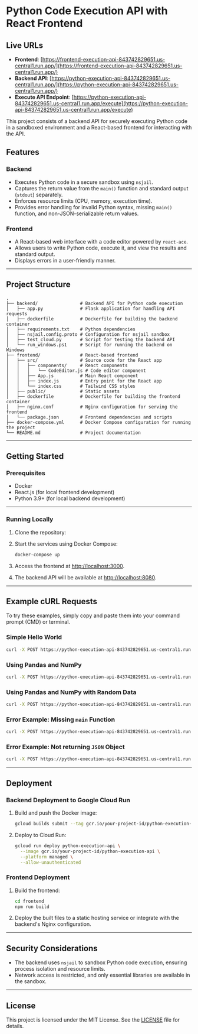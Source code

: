 # Python Code Execution API with React Frontend

## Live URLs

- **Frontend**: [https://frontend-execution-api-843742829651.us-central1.run.app/](https://frontend-execution-api-843742829651.us-central1.run.app/)
- **Backend API**: [https://python-execution-api-843742829651.us-central1.run.app/](https://python-execution-api-843742829651.us-central1.run.app/)
- **Execute API Endpoint**: [https://python-execution-api-843742829651.us-central1.run.app/execute](https://python-execution-api-843742829651.us-central1.run.app/execute)


This project consists of a backend API for securely executing Python code in a sandboxed environment and a React-based frontend for interacting with the API.

## Features

### Backend

- Executes Python code in a secure sandbox using `nsjail`.
- Captures the return value from the `main()` function and standard output (`stdout`) separately.
- Enforces resource limits (CPU, memory, execution time).
- Provides error handling for invalid Python syntax, missing `main()` function, and non-JSON-serializable return values.

### Frontend

- A React-based web interface with a code editor powered by `react-ace`.
- Allows users to write Python code, execute it, and view the results and standard output.
- Displays errors in a user-friendly manner.

---

## Project Structure

```
.
├── backend/                # Backend API for Python code execution
│   ├── app.py              # Flask application for handling API requests
│   ├── dockerfile          # Dockerfile for building the backend container
│   ├── requirements.txt    # Python dependencies
│   ├── nsjail.config.proto # Configuration for nsjail sandbox
│   ├── test_cloud.py       # Script for testing the backend API
│   └── run_windows.ps1     # Script for running the backend on Windows
├── frontend/               # React-based frontend
│   ├── src/                # Source code for the React app
│   │   ├── components/     # React components
│   │   │   └── CodeEditor.js # Code editor component
│   │   ├── App.js          # Main React component
│   │   ├── index.js        # Entry point for the React app
│   │   └── index.css       # Tailwind CSS styles
│   ├── public/             # Static assets
│   ├── dockerfile          # Dockerfile for building the frontend container
│   ├── nginx.conf          # Nginx configuration for serving the frontend
│   └── package.json        # Frontend dependencies and scripts
├── docker-compose.yml      # Docker Compose configuration for running the project
└── README.md               # Project documentation
```

---

## Getting Started

### Prerequisites

- Docker
- React.js (for local frontend development)
- Python 3.9+ (for local backend development)

---

### Running Locally

1. Clone the repository:

2. Start the services using Docker Compose:

   ```bash
   docker-compose up
   ```

3. Access the frontend at [http://localhost:3000](http://localhost:3000).
4. The backend API will be available at [http://localhost:8080](http://localhost:8080).

---

## Example cURL Requests

To try these examples, simply copy and paste them into your command prompt (CMD) or terminal.

### Simple Hello World

```bash
curl -X POST https://python-execution-api-843742829651.us-central1.run.app/execute -H "Content-Type: application/json" -d "{\"script\": \"def main():\n    return {\\\"message\\\": \\\"Hello from CMD!\\\"}\"}"
```

### Using Pandas and NumPy

```bash
curl -X POST https://python-execution-api-843742829651.us-central1.run.app/execute -H "Content-Type: application/json" -d "{\"script\": \"import pandas as pd\nimport numpy as np\n\ndef main():\n    df = pd.DataFrame({\\\"A\\\": [1, 2, 3], \\\"B\\\": [4, 5, 6]})\n    print(df)\n    return {\\\"sum\\\": int(df.sum().sum())}\"}"
```

### Using Pandas and NumPy with Random Data

```bash
curl -X POST https://python-execution-api-843742829651.us-central1.run.app/execute -H "Content-Type: application/json" -d "{\"script\": \"import pandas as pd\nimport numpy as np\n\ndef main():\n    # Create a sample DataFrame\n    df = pd.DataFrame({\n        \\\"A\\\": np.random.rand(5),\n        \\\"B\\\": np.random.rand(5)\n    })\n    \n    print(\\\"DataFrame created successfully\\\")\n    print(df.head())\n    \n    return {\n        \\\"mean_A\\\": float(df[\\\"A\\\"].mean()),\n        \\\"mean_B\\\": float(df[\\\"B\\\"].mean())\n    }\"}"
```

### Error Example: Missing `main` Function
```bash
curl -X POST https://python-execution-api-843742829651.us-central1.run.app/execute -H "Content-Type: application/json" -d "{\"script\": \"print('Hello, World!')\"}"
```

### Error Example: Not returning `JSON` Object
```bash
curl -X POST https://python-execution-api-843742829651.us-central1.run.app/execute -H "Content-Type: application/json" -d "{\"script\": \"def main():\n    class NonSerializable:\n        def __str__(self):\n            return 'This is a string representation'\n    return str(NonSerializable())\"}"
```

---

## Deployment

### Backend Deployment to Google Cloud Run

1. Build and push the Docker image:

   ```bash
   gcloud builds submit --tag gcr.io/your-project-id/python-execution-api
   ```

2. Deploy to Cloud Run:
   ```bash
   gcloud run deploy python-execution-api \
     --image gcr.io/your-project-id/python-execution-api \
     --platform managed \
     --allow-unauthenticated
   ```

### Frontend Deployment

1. Build the frontend:

   ```bash
   cd frontend
   npm run build
   ```

2. Deploy the built files to a static hosting service or integrate with the backend's Nginx configuration.

---

## Security Considerations

- The backend uses `nsjail` to sandbox Python code execution, ensuring process isolation and resource limits.
- Network access is restricted, and only essential libraries are available in the sandbox.

---

## License

This project is licensed under the MIT License. See the [LICENSE](LICENSE) file for details.
